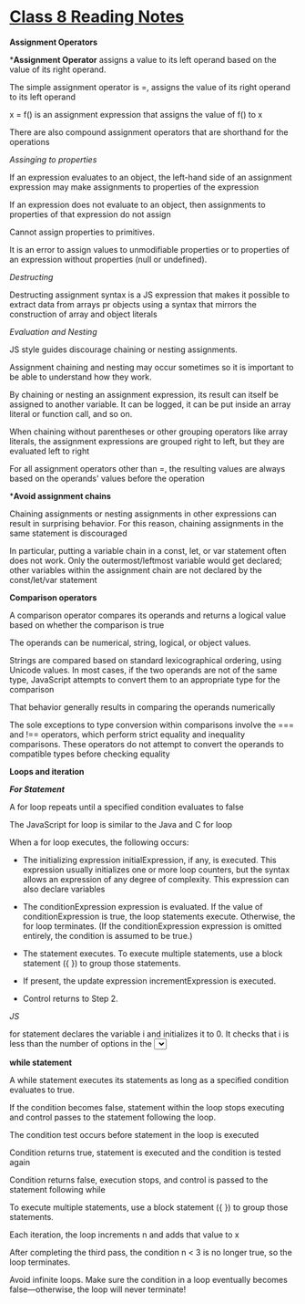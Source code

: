 # [Class 8 Reading Notes](https://github.com/snur206/reading-notes/blob/main/102/class8notes.md)

**Assignment Operators**

***Assignment Operator** assigns a value to its left operand based on the value of its right operand. 

 The simple assignment operator is =, assigns the value of its right operand to its left operand
 
 x = f() is an assignment expression that assigns the value of f() to x
 
There are also compound assignment operators that are shorthand for the operations

*Assinging to properties*

If an expression evaluates to an object, the left-hand side of an assignment expression may make assignments to properties of the expression

If an expression does not evaluate to an object, then assignments to properties of that expression do not assign

Cannot assign properties to primitives.

It is an error to assign values to unmodifiable properties or to properties of an expression without properties (null or undefined).


*Destructing*

Destructing assignment syntax is a JS expression that makes it possible to extract data from arrays pr objects using a syntax that mirrors the construction of array and object literals

*Evaluation and Nesting*

JS style guides discourage chaining or nesting assignments.

Assignment chaining and nesting may occur sometimes so it is important to be able to understand how they work.

By chaining or nesting an assignment expression, its result can itself be assigned to another variable. It can be logged, it can be put inside an array literal or function call, and so on.

When chaining without parentheses or other grouping operators like array literals, the assignment expressions are grouped right to left, but they are evaluated left to right

For all assignment operators other than =, the resulting values are always based on the operands' values before the operation

***Avoid assignment chains**

Chaining assignments or nesting assignments in other expressions can result in surprising behavior. For this reason, chaining assignments in the same statement is discouraged

In particular, putting a variable chain in a const, let, or var statement often does not work. Only the outermost/leftmost variable would get declared; other variables within the assignment chain are not declared by the const/let/var statement

**Comparison operators**

A comparison operator compares its operands and returns a logical value based on whether the comparison is true

The operands can be numerical, string, logical, or object values.

Strings are compared based on standard lexicographical ordering, using Unicode values. In most cases, if the two operands are not of the same type, JavaScript attempts to convert them to an appropriate type for the comparison

That behavior generally results in comparing the operands numerically

The sole exceptions to type conversion within comparisons involve the === and !== operators, which perform strict equality and inequality comparisons. These operators do not attempt to convert the operands to compatible types before checking equality

**Loops and iteration**

***For Statement***

A for loop repeats until a specified condition evaluates to false

The JavaScript for loop is similar to the Java and C for loop

When a for loop executes, the following occurs:

- The initializing expression initialExpression, if any, is executed. This expression usually initializes one or more loop counters, but the syntax allows an expression of any degree of complexity. This expression can also declare variables

- The conditionExpression expression is evaluated. If the value of conditionExpression is true, the loop statements execute. Otherwise, the for loop terminates. (If the conditionExpression expression is omitted entirely, the condition is assumed to be true.)

- The statement executes. To execute multiple statements, use a block statement ({ }) to group those statements.

- If present, the update expression incrementExpression is executed.

- Control returns to Step 2.

*JS*

for statement declares the variable i and initializes it to 0. It checks that i is less than the number of options in the <select> element, performs the succeeding if statement, and increments i by 1 after each pass through the loop.
  
**while statement**

A while statement executes its statements as long as a specified condition evaluates to true. 
  
If the condition becomes false, statement within the loop stops executing and control passes to the statement following the loop.
  
The condition test occurs before statement in the loop is executed
  
Condition returns true, statement is executed and the condition is tested again
  
Condition returns false, execution stops, and control is passed to the statement following while 

To execute multiple statements, use a block statement ({ }) to group those statements.
  
Each iteration, the loop increments n and adds that value to x
  
After completing the third pass, the condition n < 3 is no longer true, so the loop terminates.
                                                    
Avoid infinite loops. Make sure the condition in a loop eventually becomes false—otherwise, the loop will never terminate!                                

